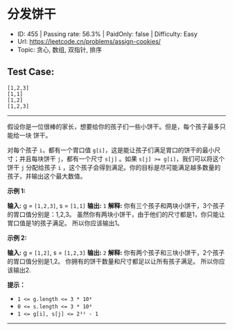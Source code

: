 # 分发饼干

* ID: 455     | Passing rate: 56.3% | PaidOnly: false  | Difficulty: Easy
* Url: https://leetcode.cn/problems/assign-cookies/
* Topic: 贪心, 数组, 双指针, 排序

## Test Case:

```
[1,2,3]
[1,1]
[1,2]
[1,2,3]
```

---

假设你是一位很棒的家长，想要给你的孩子们一些小饼干。但是，每个孩子最多只能给一块
饼干。

对每个孩子 `i`，都有一个胃口值
`g[i]`，这是能让孩子们满足胃口的饼干的最小尺寸；并且每块饼干 `j`，都有一个尺寸
`s[j]` 。如果 `s[j] >= g[i]`，我们可以将这个饼干 `j` 分配给孩子 `i`
，这个孩子会得到满足。你的目标是尽可能满足越多数量的孩子，并输出这个最大数值。

**示例 1:**

**输入:** g = `[1,2,3]`, s = `[1,1]`
**输出:** `1`
**解释:**
你有三个孩子和两块小饼干，3个孩子的胃口值分别是：1,2,3。
虽然你有两块小饼干，由于他们的尺寸都是1，你只能让胃口值是1的孩子满足。
所以你应该输出1。

**示例 2:**

**输入:** g = `[1,2]`, s = `[1,2,3]`
**输出:** `2`
**解释:**
你有两个孩子和三块小饼干，2个孩子的胃口值分别是1,2。
你拥有的饼干数量和尺寸都足以让所有孩子满足。
所以你应该输出2.


**提示：**

* `1 <= g.length <= 3 * 10⁴`
* `0 <= s.length <= 3 * 10⁴`
* `1 <= g[i], s[j] <= 2³¹ - 1`

---
